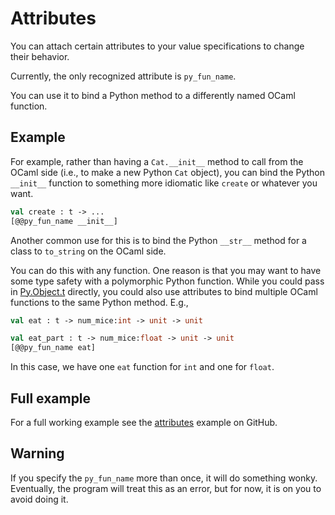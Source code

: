 # Attributes

You can attach certain attributes to your value specifications to change their behavior.

Currently, the only recognized attribute is `py_fun_name`.

You can use it to bind a Python method to a differently named OCaml function.

## Example

For example, rather than having a `Cat.__init__` method to call from the OCaml side (i.e., to make a new Python `Cat` object), you can bind the Python `__init__` function to something more idiomatic like `create` or whatever you want.

```ocaml
val create : t -> ...
[@@py_fun_name __init__]
```

Another common use for this is to bind the Python `__str__` method for a class to `to_string` on the OCaml side.

You can do this with any function.  One reason is that you may want to have some type safety with a polymorphic Python function.  While you could pass in [Py.Object.t](https://mooreryan.github.io/ocaml_python_bindgen/types/#pytypes) directly, you could also use attributes to bind multiple OCaml functions to the same Python method.  E.g.,

```ocaml
val eat : t -> num_mice:int -> unit -> unit

val eat_part : t -> num_mice:float -> unit -> unit
[@@py_fun_name eat]
```

In this case, we have one `eat` function for `int` and one for `float`.

## Full example

For a full working example see the [attributes](https://github.com/mooreryan/ocaml_python_bindgen/tree/main/examples/attributes) example on GitHub.

## Warning

If you specify the `py_fun_name` more than once, it will do something wonky.  Eventually, the program will treat this as an error, but for now, it is on you to avoid doing it.
